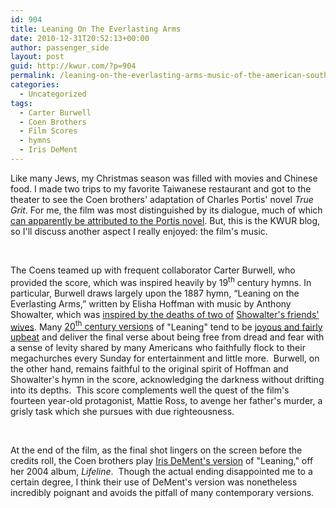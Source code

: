 ```yaml
---
id: 904
title: Leaning On The Everlasting Arms
date: 2010-12-31T20:52:13+00:00
author: passenger_side
layout: post
guid: http://kwur.com/?p=904
permalink: /leaning-on-the-everlasting-arms-music-of-the-american-south-in-the-films-of-the-coen-brothers/
categories:
  - Uncategorized
tags:
  - Carter Burwell
  - Coen Brothers
  - Film Scores
  - hymns
  - Iris DeMent
---
```

<div class="pf-content">
  <p style="margin-bottom: 0in;font-style: normal">
    Like many Jews, my Christmas season was filled with movies and Chinese food. I made two trips to my favorite Taiwanese restaurant and got to the theater to see the Coen brothers' adaptation of Charles Portis' novel <i>True Grit</i>. For me, the film was most distinguished by its dialogue, much of which <a href="http://blogs.wsj.com/speakeasy/2010/12/21/the-author-behind-true-grit/">can apparently be attributed to the Portis novel</a>. But, this is the KWUR blog, so I'll discuss another aspect I really enjoyed: the film's music.
  </p>
  
  <p style="margin-bottom: 0in;font-style: normal">
    &nbsp;
  </p>
  
  <p style="margin-bottom: 0in;font-style: normal">
    The Coens teamed up with frequent collaborator Carter Burwell, who provided the score, which was inspired heavily by 19<sup>th</sup> century hymns. In particular, Burwell draws largely upon the 1887 hymn, &ldquo;Leaning on the Everlasting Arms,&rdquo; written by Elisha Hoffman with music by Anthony Showalter, which was <a href="http://www.cyberhymnal.org/htm/l/o/lotearms.htm">inspired by the deaths of two of</a>&nbsp;<a href="http://www.cyberhymnal.org/htm/l/o/lotearms.htm">Showalter's friends' wives</a>. Many <a href="http://www.youtube.com/watch?v=NO8uyHtOAHo">20<sup>th</sup> century versions</a> of "Leaning" tend to be <a href="http://www.youtube.com/watch?v=1LNJeSuvzv8&feature=related">joyous and fairly upbeat</a> and deliver&nbsp;the final verse about being free&nbsp;from dread and fear with a sense of levity shared by many Americans who faithfully flock to their megachurches every Sunday for entertainment and little more.&nbsp; Burwell, on the other hand, remains faithful to the original spirit of Hoffman and Showalter's hymn in the score, acknowledging the darkness without drifting into its depths.&nbsp; This score complements well the quest of the film's fourteen year-old protagonist, Mattie Ross, to avenge her father's murder, a grisly task which she pursues with due righteousness.&nbsp;
  </p>
  
  <p style="margin-bottom: 0in;font-style: normal">
    &nbsp;
  </p>
  
  <p style="margin-bottom: 0in;font-style: normal">
    At the end of the film, as the final shot lingers on the screen before the credits roll, the Coen brothers play <a href="http://www.youtube.com/watch?v=t2BAqUuIQqo">Iris DeMent's version</a> of "Leaning," off her 2004 album, <em>Lifeline</em>.&nbsp; Though the actual ending disappointed me to a certain degree, I think their use of DeMent's version was nonetheless incredibly poignant and avoids the pitfall of many contemporary versions.
  </p>
  
  <p style="margin-bottom: 0in;font-style: normal">
    &nbsp;
  </p>
</div>